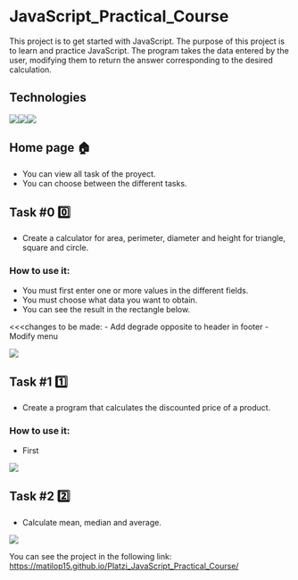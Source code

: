 # JavaScript_Practical_Course

This project is to get started with JavaScript.
The purpose of this project is to learn and practice JavaScript.
The program takes the data entered by the user, modifying them to return the answer corresponding to the desired calculation.

## Technologies

<img src="https://img.icons8.com/color/180/000000/javascript--v1.png"/><img src="https://img.icons8.com/color/180/000000/html-5--v1.png"/><img src="https://img.icons8.com/color/180/000000/css3.png"/>

## Home page 🏠

- You can view all task of the proyect.
- You can choose between the different tasks.


## Task #0 0️⃣

- Create a calculator for area, perimeter, diameter and height for triangle, square and circle.

### How to use it: 
  - You must first enter one or more values in the different fields.
  - You must choose what data you want to obtain.
  - You can see the result in the rectangle below.

<<<changes to be made:
           - Add degrade opposite to header in footer
           - Modify menu 

<img src="https://github.com/Matilop15/Platzi_JavaScript_Practical_Course/blob/main/Images/Task0.png?raw=true"  width="auto" height="auto">

## Task #1 1️⃣

- Create a program that calculates the discounted price of a product.

### How to use it:
  - First 

<img src="https://raw.githubusercontent.com/Matilop15/Platzi_JavaScript_Practical_Course/main/Images/Task1.png" width="auto" height="auto">

## Task #2 2️⃣

- Calculate mean, median and average.

<img src="https://raw.githubusercontent.com/Matilop15/Platzi_JavaScript_Practical_Course/main/Images/Taask2.png" width="auto" height="auto">

You can see the project in the following link:
https://matilop15.github.io/Platzi_JavaScript_Practical_Course/
